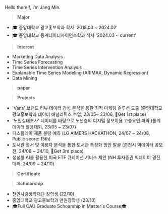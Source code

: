 Hello there!!, I’m Jang Min.

> **Major**

- 🎓 중앙대학교 광고홍보학과 학사 '2018.03 ~ 2024.02'
- 🎓 중앙대학교 통계데이터사이언스학과 석사 '2024.03 ~ current'

> **Interest**

- Marketing Data Analysis
- Time Series Forecasting
- Time Series Intervention Analysis
- Explanable Time Series Modeling (ARIMAX, Dynamic Regression)
- Data Mining

> **paper**

> **Projects**

- 'Vans' 브랜드 리뷰 데이터 감성 분석을 통한 최적 마케팅 솔루션 도출 (중앙대학교 광고홍보학과 데이터 애널리틱스 수업, 23/05~ 23/06, 🥇Get 1st place)
- '노인실태조사' 데이터를 바탕으로 노년층의 디지털 정보이용 고충요인 파악 (통계데이터 활용대회, 23/05 ~ 23/07)
- 디스플레이 제품 불량 예측 (LG AIMERS HACKATHON, 24/07 ~ 24/08, Public score: 15th)
- 도서관 장서 및 이용자 분석을 통한 도서관 특성화 방안 발굴 (춘천시 빅데이터 공모전, 24/08 ~ 24/10, 🥉Get 3rd place)
- 생성형 AI를 활용한 미국 ETF 큐레이션 서비스 제안 (NH 투자증권 빅데이터 경진대회, 24/09 ~ 24/10)

> **Certificate**

> **Scholarship**

- 천안사랑장학재단 장학생 (22/10)
- 중앙대학교 광고홍보학과 만원장학생 (23/10)
- 🎓Full CAU Graduate Schoarship in Master`s Course🎓
